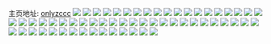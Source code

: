 主页地址: [onlyzccc](https://weibo.com/u/3819688746) 
![](https://wx4.sinaimg.cn/mw2000/e3abd32aly1g8k09z7ns1j20jv0x4q7x.jpg) 
![](https://wx4.sinaimg.cn/mw2000/e3abd32aly1g7qy0306klj23402c01l0.jpg) 
![](https://wx4.sinaimg.cn/mw2000/e3abd32aly1g7qy055rtxj21f01f0b29.jpg) 
![](https://wx4.sinaimg.cn/mw2000/e3abd32aly1g7q5bzoyalj23402c01kx.jpg) 
![](https://wx4.sinaimg.cn/mw2000/e3abd32aly1g7q5c27426j23402c0k47.jpg) 
![](https://wx4.sinaimg.cn/mw2000/e3abd32aly1g7q5ccdusoj22c0340x6q.jpg) 
![](https://wx4.sinaimg.cn/mw2000/e3abd32aly1g7q5cht9ebj23402c0npd.jpg) 
![](https://wx4.sinaimg.cn/mw2000/e3abd32aly1g7q5dq2dcoj22c02c04qs.jpg) 
![](https://wx4.sinaimg.cn/mw2000/e3abd32aly1g79a1jz0rwj21sc2dse82.jpg) 
![](https://wx4.sinaimg.cn/mw2000/e3abd32aly1g79a1nrfxuj21sc2ds4qq.jpg) 
![](https://wx4.sinaimg.cn/mw2000/e3abd32aly1g6n9iy0s8pj20yi0yikhx.jpg) 
![](https://wx4.sinaimg.cn/mw2000/e3abd32agy1g4zms35ztgj21o01o17wh.jpg) 
![](https://wx4.sinaimg.cn/mw2000/e3abd32agy1g4zms4pqccj21o01o14qp.jpg) 
![](https://wx4.sinaimg.cn/mw2000/e3abd32agy1g4zms1o9yrj22c02c0hdt.jpg) 
![](https://wx4.sinaimg.cn/mw2000/e3abd32agy1g4zms6gi7bj22c02c1e81.jpg) 
![](https://wx4.sinaimg.cn/mw2000/e3abd32agy1g4zms7qwc2j21o01o14qp.jpg) 
![](https://wx4.sinaimg.cn/mw2000/e3abd32agy1g4xgguks89j21o02804qq.jpg) 
![](https://wx4.sinaimg.cn/mw2000/e3abd32agy1g4xggznn4rj21o0280x6p.jpg) 
![](https://wx4.sinaimg.cn/mw2000/e3abd32agy1g4xgh4ujkdj21o0280kjl.jpg) 
![](https://wx4.sinaimg.cn/mw2000/e3abd32agy1g4xghafymij21o02001ky.jpg) 
![](https://wx4.sinaimg.cn/mw2000/e3abd32aly1g4lkcuub4ej22c02c04qq.jpg) 
![](https://wx4.sinaimg.cn/mw2000/e3abd32aly1g4lkcyi9dfj22c02c07wi.jpg) 
![](https://wx4.sinaimg.cn/mw2000/e3abd32aly1g4lkcw1a7gj21m01m1qpk.jpg) 
![](https://wx4.sinaimg.cn/mw2000/e3abd32aly1g4lkd02ibjj227u1o04qp.jpg) 
![](https://wx4.sinaimg.cn/mw2000/e3abd32aly1g4lkd31vw7j22c0340kjm.jpg) 
![](https://wx4.sinaimg.cn/mw2000/e3abd32aly1g4lkd72t98j22c02c0qv5.jpg) 
![](https://wx4.sinaimg.cn/mw2000/e3abd32aly1g4lkd4qt90j22482tq4qp.jpg) 
![](https://wx4.sinaimg.cn/mw2000/e3abd32aly1g4lkd9fjcnj22c02c01ky.jpg) 
![](https://wx4.sinaimg.cn/mw2000/e3abd32aly1g4lkcsbrzej21w01w14qp.jpg) 
![](https://wx4.sinaimg.cn/mw2000/e3abd32aly1g4bipzvtn7j21o01o1x6p.jpg) 
![](https://wx4.sinaimg.cn/mw2000/e3abd32aly1g4biq0yzimj22c0340h5a.jpg) 
![](https://wx4.sinaimg.cn/mw2000/e3abd32aly1g4biq2g7apj22c0340awe.jpg) 
![](https://wx4.sinaimg.cn/mw2000/e3abd32aly1g4bipu2de9j22c03407nh.jpg) 
![](https://wx4.sinaimg.cn/mw2000/e3abd32aly1g4biq88w1xj23402c0h4r.jpg) 
![](https://wx4.sinaimg.cn/mw2000/e3abd32aly1g4biqa9n41j20u00u146s.jpg) 
![](https://wx4.sinaimg.cn/mw2000/e3abd32aly1g2yuuyvnpnj22c02c1b2a.jpg) 
![](https://wx4.sinaimg.cn/mw2000/e3abd32aly1g2yuuzla7nj22c02c1e81.jpg) 
![](https://wx4.sinaimg.cn/mw2000/e3abd32aly1g2yuuy0r6wj22ak2aknpd.jpg) 
![](https://wx4.sinaimg.cn/mw2000/e3abd32aly1g2yuv0ek22j22c02c0b29.jpg) 
![](https://wx4.sinaimg.cn/mw2000/e3abd32aly1g2cqy6nh33j22c02c1b29.jpg) 
![](https://wx4.sinaimg.cn/mw2000/e3abd32aly1g2cqybghu3j22c02c0qv5.jpg) 
![](https://wx4.sinaimg.cn/mw2000/e3abd32aly1g2cqy4iffkj22c02c0kf7.jpg) 
![](https://wx4.sinaimg.cn/mw2000/e3abd32aly1g2cqydo5huj22c02c1b29.jpg) 
![](https://wx4.sinaimg.cn/mw2000/e3abd32aly1fyi4o4iok4j21cf1cgb0x.jpg) 
![](https://wx4.sinaimg.cn/mw2000/e3abd32aly1fw5rv5mmnmj22c02c1x6r.jpg) 
![](https://wx4.sinaimg.cn/mw2000/e3abd32aly1fw5rv80xa4j22c02c1x6r.jpg) 
![](https://wx4.sinaimg.cn/mw2000/e3abd32aly1fvkjsc4rrej22c02c01l2.jpg) 
![](https://wx4.sinaimg.cn/mw2000/e3abd32aly1fvkjsddx7tj22c02c14qp.jpg) 
![](https://wx4.sinaimg.cn/mw2000/e3abd32aly1fvg676s4jvj22c02c1b2a.jpg) 
![](https://wx4.sinaimg.cn/mw2000/e3abd32aly1fvg673lm1vj22c02c14qq.jpg) 
![](https://wx4.sinaimg.cn/mw2000/e3abd32aly1fvg679ewizj22c02c17wi.jpg) 
![](https://wx4.sinaimg.cn/mw2000/e3abd32aly1fvg67aso7oj21w01w11kx.jpg) 
![](https://wx4.sinaimg.cn/mw2000/e3abd32aly1fvg67d4cofj22c02c1x6p.jpg) 
![](https://wx4.sinaimg.cn/mw2000/e3abd32aly1fvg67fbu6jj23402c0x6p.jpg) 
![](https://wx4.sinaimg.cn/mw2000/e3abd32aly1fuwmdyigr1j22qj3ndb2b.jpg) 
![](https://wx4.sinaimg.cn/mw2000/e3abd32aly1fuwmds6s3cj22c03404qx.jpg) 
![](https://wx4.sinaimg.cn/mw2000/e3abd32aly1fu8bz7n9ucj22c0340u0y.jpg) 
![](https://wx4.sinaimg.cn/mw2000/e3abd32aly1fu8bz6am6aj22c03401ky.jpg) 
![](https://wx4.sinaimg.cn/mw2000/e3abd32aly1ft2ycr79zuj20j60f8aam.jpg) 
